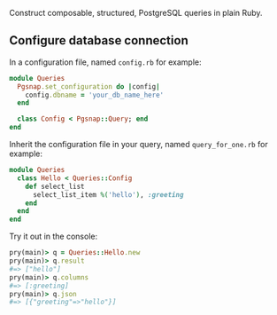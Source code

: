 Construct composable, structured, PostgreSQL queries in plain Ruby.

## Configure database connection

In a configuration file, named `config.rb` for example:

```ruby
module Queries
  Pgsnap.set_configuration do |config|
    config.dbname = 'your_db_name_here'
  end

  class Config < Pgsnap::Query; end
end
```

Inherit the configuration file in your query, named `query_for_one.rb`
for example:

```ruby
module Queries
  class Hello < Queries::Config
    def select_list
      select_list_item %('hello'), :greeting
    end
  end
end
```

Try it out in the console:

```ruby
pry(main)> q = Queries::Hello.new
pry(main)> q.result
#=> ["hello"]
pry(main)> q.columns
#=> [:greeting]
pry(main)> q.json
#=> [{"greeting"=>"hello"}]
```
